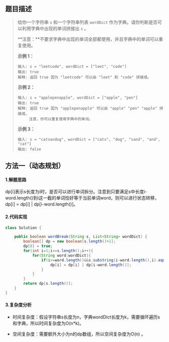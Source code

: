 ## 题目描述 
>  给你一个字符串 `s` 和一个字符串列表 `wordDict` 作为字典。请你判断是否可以利用字典中出现的单词拼接出 `s` 。
>
>  **注意：**不要求字典中出现的单词全部都使用，并且字典中的单词可以重复使用。
>
>   
>
>  **示例 1：**
>
>  ```
>  输入: s = "leetcode", wordDict = ["leet", "code"]
>  输出: true
>  解释: 返回 true 因为 "leetcode" 可以由 "leet" 和 "code" 拼接成。
>  ```
>
>  **示例 2：**
>
>  ```
>  输入: s = "applepenapple", wordDict = ["apple", "pen"]
>  输出: true
>  解释: 返回 true 因为 "applepenapple" 可以由 "apple" "pen" "apple" 拼接成。
>       注意，你可以重复使用字典中的单词。
>  ```
>
>  **示例 3：**
>
>  ```
>  输入: s = "catsandog", wordDict = ["cats", "dog", "sand", "and", "cat"]
>  输出: false
>  ```


## 方法一（动态规划）
#### 1.解题思路
dp[i]表示s长度为i时，是否可以进行单词拆分。注意到只要满足s中长度i-word.length()到i这一截的单词恰好等于当前单词word，则可以进行状态转移，dp[i] = dp[i] | dp[i-word.length()]。

#### 2.代码实现
```java
class Solution {

    public boolean wordBreak(String s, List<String> wordDict) {
        boolean[] dp = new boolean[s.length()+1];
        dp[0] = true;
        for(int i=1;i<=s.length();i++){
            for(String word:wordDict){
                if(i>=word.length()&&s.substring(i-word.length(),i).equals(word)){
                    dp[i] = dp[i] | dp[i-word.length()];
                }
            }
        }
        return dp[s.length()];
    }
}
```
#### 3.复杂度分析

- 时间复杂度：假设字符串s长度为n，字典wordDict长度为k，需要循环遍历s和字典，所以时间复杂度为O(n\*k)。

- 空间复杂度：需要额外大小为n的dp数组，所以空间复杂度为O(n) 。

